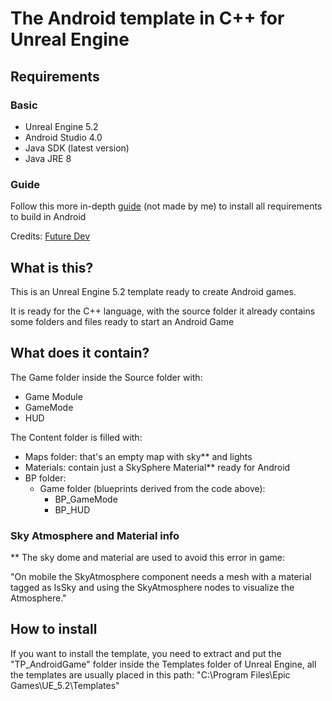 # The Android template in C++ for Unreal Engine

## Requirements
### Basic
- Unreal Engine 5.2
- Android Studio 4.0
- Java SDK (latest version)
- Java JRE 8

### Guide 
Follow this more in-depth [guide](https://youtu.be/sXfbLx_3FII?si=WHVGY3BXzNQT6zIC) (not made by me) to install all requirements to build in Android

Credits: [Future Dev](https://www.youtube.com/@Future-Developer)

## What is this?

This is an Unreal Engine 5.2 template ready to create Android games.

It is ready for the C++ language, with the source folder it already contains some folders and files ready to start an Android Game

## What does it contain?
The Game folder inside the Source folder with:
- Game Module
- GameMode
- HUD

The Content folder is filled with:
- Maps folder: that's an empty map with sky** and lights
- Materials: contain just a SkySphere Material** ready for Android
- BP folder:
  - Game folder (blueprints derived from the code above):
    - BP_GameMode
    - BP_HUD 

### Sky Atmosphere and Material info
** The sky dome and material are used to avoid this error in game:

"On mobile the SkyAtmosphere component needs a mesh with a material tagged as IsSky and using the SkyAtmosphere nodes to visualize the Atmosphere."

## How to install
If you want to install the template, you need to extract and put the "TP_AndroidGame" folder inside the Templates folder of Unreal Engine,
all the templates are usually placed in this path: "C:\Program Files\Epic Games\UE_5.2\Templates"
